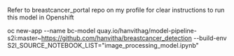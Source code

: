 Refer to breastcancer_portal repo on my profile for clear instructions to run this model in Openshift

oc new-app --name bc-model quay.io/hanvithag/model-pipeline-s2i:master~https://github.com/hanvitha/breastcancer_detection --build-env S2I_SOURCE_NOTEBOOK_LIST="image_processing_model.ipynb" 
